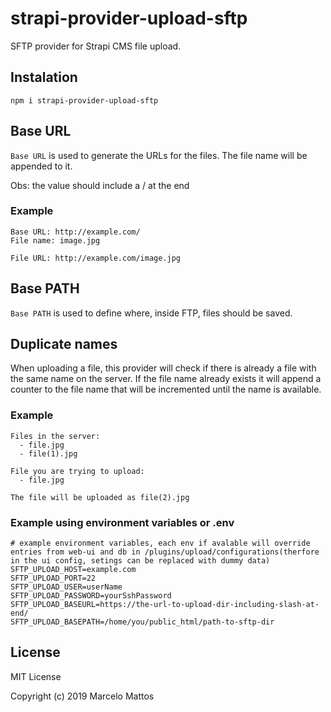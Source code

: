 # strapi-provider-upload-sftp

SFTP provider for Strapi CMS file upload.

## Instalation

```
npm i strapi-provider-upload-sftp
```

## Base URL
`Base URL` is used to generate the URLs for the files. The file name will be appended to it.

Obs: the value should include a / at the end

### Example
```
Base URL: http://example.com/
File name: image.jpg

File URL: http://example.com/image.jpg
```

## Base PATH
`Base PATH` is used to define where, inside FTP, files should be saved.

## Duplicate names
When uploading a file, this provider will check if there is already a file with the same name on the server. If the file name already exists it will append a counter to the file name that will be incremented until the name is available.

### Example
```
Files in the server:
  - file.jpg
  - file(1).jpg

File you are trying to upload:
  - file.jpg

The file will be uploaded as file(2).jpg
```

### Example using environment variables or .env
```
# example environment variables, each env if avalable will override entries from web-ui and db in /plugins/upload/configurations(therfore in the ui config, setings can be replaced with dummy data)
SFTP_UPLOAD_HOST=example.com
SFTP_UPLOAD_PORT=22
SFTP_UPLOAD_USER=userName
SFTP_UPLOAD_PASSWORD=yourSshPassword
SFTP_UPLOAD_BASEURL=https://the-url-to-upload-dir-including-slash-at-end/
SFTP_UPLOAD_BASEPATH=/home/you/public_html/path-to-sftp-dir
```


## License

MIT License

Copyright (c) 2019 Marcelo Mattos
